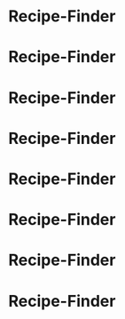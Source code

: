 # Recipe-Finder
# Recipe-Finder
# Recipe-Finder
# Recipe-Finder
# Recipe-Finder
# Recipe-Finder
# Recipe-Finder
# Recipe-Finder
